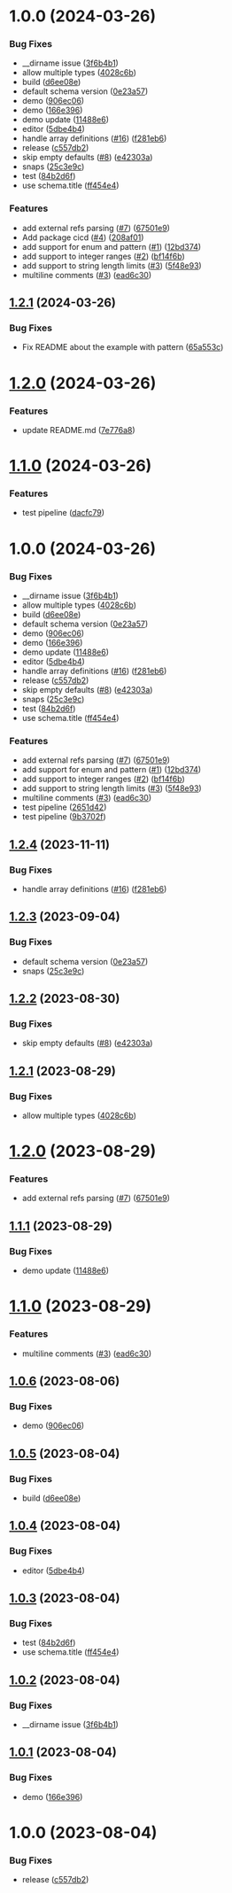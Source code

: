 # 1.0.0 (2024-03-26)


### Bug Fixes

* __dirname issue ([3f6b4b1](https://github.com/banshee86vr/helm-schema/commit/3f6b4b19e7164f0a742741ff01ae596b90880b19))
* allow multiple types ([4028c6b](https://github.com/banshee86vr/helm-schema/commit/4028c6b08dd5a27e03daeb394709973c6397f67c))
* build ([d6ee08e](https://github.com/banshee86vr/helm-schema/commit/d6ee08ee9a816693945661fda582af5c7cd25da2))
* default schema version ([0e23a57](https://github.com/banshee86vr/helm-schema/commit/0e23a573daa502a6b3dbde5e35e88931f39c38bf))
* demo ([906ec06](https://github.com/banshee86vr/helm-schema/commit/906ec06ffd528d1972d5cc89a4dd02dcb09fedf9))
* demo ([166e396](https://github.com/banshee86vr/helm-schema/commit/166e396f22f0ebd4450fb1bb3e358a89ebe22197))
* demo update ([11488e6](https://github.com/banshee86vr/helm-schema/commit/11488e65149f531bbddb6fabb8a0a832c99aa033))
* editor ([5dbe4b4](https://github.com/banshee86vr/helm-schema/commit/5dbe4b4778fd33262b3186c6133c13b3df271e5f))
* handle array definitions ([#16](https://github.com/banshee86vr/helm-schema/issues/16)) ([f281eb6](https://github.com/banshee86vr/helm-schema/commit/f281eb67e9c968863b0eb9e373ef5dde1d300d41))
* release ([c557db2](https://github.com/banshee86vr/helm-schema/commit/c557db2cd8605cbb7a94b825a9566ef191e4efd3))
* skip empty defaults ([#8](https://github.com/banshee86vr/helm-schema/issues/8)) ([e42303a](https://github.com/banshee86vr/helm-schema/commit/e42303a45a85b946627a097acd9d61c388c662fa))
* snaps ([25c3e9c](https://github.com/banshee86vr/helm-schema/commit/25c3e9cabbb84404f5fad65dd134cab4365137e0))
* test ([84b2d6f](https://github.com/banshee86vr/helm-schema/commit/84b2d6f038eb725b1adb9f2b0ecb24e01576e201))
* use schema.title ([ff454e4](https://github.com/banshee86vr/helm-schema/commit/ff454e43205aa184aaeb5b12913f7b9864ca07e5))


### Features

* add external refs parsing ([#7](https://github.com/banshee86vr/helm-schema/issues/7)) ([67501e9](https://github.com/banshee86vr/helm-schema/commit/67501e95276b192ee2f8044bbf482637c5d74715))
* Add package cicd ([#4](https://github.com/banshee86vr/helm-schema/issues/4)) ([208af01](https://github.com/banshee86vr/helm-schema/commit/208af018478190421f4865ebc18cb6a2475ba867))
* add support for enum and pattern ([#1](https://github.com/banshee86vr/helm-schema/issues/1)) ([12bd374](https://github.com/banshee86vr/helm-schema/commit/12bd3748ee556ca0cfdf66944c65a3e1525c9f7e))
* add support to integer ranges ([#2](https://github.com/banshee86vr/helm-schema/issues/2)) ([bf14f6b](https://github.com/banshee86vr/helm-schema/commit/bf14f6bf6685e6b1599f820becfe1f4f00a48b25))
* add support to string length limits ([#3](https://github.com/banshee86vr/helm-schema/issues/3)) ([5f48e93](https://github.com/banshee86vr/helm-schema/commit/5f48e938297a9b391d8cff2ed6b6f21ebcb5ba22))
* multiline comments ([#3](https://github.com/banshee86vr/helm-schema/issues/3)) ([ead6c30](https://github.com/banshee86vr/helm-schema/commit/ead6c306c8677df10acf7bfdcefc09c46d0651b1))

## [1.2.1](https://github.com/banshee86vr/helm-schema/compare/v1.2.0...v1.2.1) (2024-03-26)


### Bug Fixes

* Fix README about the example with pattern ([65a553c](https://github.com/banshee86vr/helm-schema/commit/65a553c04bf45c3927fc026a884c4d43ee16c005))

# [1.2.0](https://github.com/banshee86vr/helm-schema/compare/v1.1.0...v1.2.0) (2024-03-26)


### Features

* update README.md ([7e776a8](https://github.com/banshee86vr/helm-schema/commit/7e776a891e5e9f87b538488ab41cf04dbb053261))

# [1.1.0](https://github.com/banshee86vr/helm-schema/compare/v1.0.0...v1.1.0) (2024-03-26)


### Features

* test pipeline ([dacfc79](https://github.com/banshee86vr/helm-schema/commit/dacfc79b6e013a3709bb2479a7353d7e5575d60b))

# 1.0.0 (2024-03-26)


### Bug Fixes

* __dirname issue ([3f6b4b1](https://github.com/banshee86vr/helm-schema/commit/3f6b4b19e7164f0a742741ff01ae596b90880b19))
* allow multiple types ([4028c6b](https://github.com/banshee86vr/helm-schema/commit/4028c6b08dd5a27e03daeb394709973c6397f67c))
* build ([d6ee08e](https://github.com/banshee86vr/helm-schema/commit/d6ee08ee9a816693945661fda582af5c7cd25da2))
* default schema version ([0e23a57](https://github.com/banshee86vr/helm-schema/commit/0e23a573daa502a6b3dbde5e35e88931f39c38bf))
* demo ([906ec06](https://github.com/banshee86vr/helm-schema/commit/906ec06ffd528d1972d5cc89a4dd02dcb09fedf9))
* demo ([166e396](https://github.com/banshee86vr/helm-schema/commit/166e396f22f0ebd4450fb1bb3e358a89ebe22197))
* demo update ([11488e6](https://github.com/banshee86vr/helm-schema/commit/11488e65149f531bbddb6fabb8a0a832c99aa033))
* editor ([5dbe4b4](https://github.com/banshee86vr/helm-schema/commit/5dbe4b4778fd33262b3186c6133c13b3df271e5f))
* handle array definitions ([#16](https://github.com/banshee86vr/helm-schema/issues/16)) ([f281eb6](https://github.com/banshee86vr/helm-schema/commit/f281eb67e9c968863b0eb9e373ef5dde1d300d41))
* release ([c557db2](https://github.com/banshee86vr/helm-schema/commit/c557db2cd8605cbb7a94b825a9566ef191e4efd3))
* skip empty defaults ([#8](https://github.com/banshee86vr/helm-schema/issues/8)) ([e42303a](https://github.com/banshee86vr/helm-schema/commit/e42303a45a85b946627a097acd9d61c388c662fa))
* snaps ([25c3e9c](https://github.com/banshee86vr/helm-schema/commit/25c3e9cabbb84404f5fad65dd134cab4365137e0))
* test ([84b2d6f](https://github.com/banshee86vr/helm-schema/commit/84b2d6f038eb725b1adb9f2b0ecb24e01576e201))
* use schema.title ([ff454e4](https://github.com/banshee86vr/helm-schema/commit/ff454e43205aa184aaeb5b12913f7b9864ca07e5))


### Features

* add external refs parsing ([#7](https://github.com/banshee86vr/helm-schema/issues/7)) ([67501e9](https://github.com/banshee86vr/helm-schema/commit/67501e95276b192ee2f8044bbf482637c5d74715))
* add support for enum and pattern ([#1](https://github.com/banshee86vr/helm-schema/issues/1)) ([12bd374](https://github.com/banshee86vr/helm-schema/commit/12bd3748ee556ca0cfdf66944c65a3e1525c9f7e))
* add support to integer ranges ([#2](https://github.com/banshee86vr/helm-schema/issues/2)) ([bf14f6b](https://github.com/banshee86vr/helm-schema/commit/bf14f6bf6685e6b1599f820becfe1f4f00a48b25))
* add support to string length limits ([#3](https://github.com/banshee86vr/helm-schema/issues/3)) ([5f48e93](https://github.com/banshee86vr/helm-schema/commit/5f48e938297a9b391d8cff2ed6b6f21ebcb5ba22))
* multiline comments ([#3](https://github.com/banshee86vr/helm-schema/issues/3)) ([ead6c30](https://github.com/banshee86vr/helm-schema/commit/ead6c306c8677df10acf7bfdcefc09c46d0651b1))
* test pipeline ([2651d42](https://github.com/banshee86vr/helm-schema/commit/2651d427554be5450eba2ab25b5bbcf9b86a7d45))
* test pipeline ([9b3702f](https://github.com/banshee86vr/helm-schema/commit/9b3702fa6b927d3453580feade74591a6b35a51b))

## [1.2.4](https://github.com/SocialGouv/helm-schema/compare/v1.2.3...v1.2.4) (2023-11-11)


### Bug Fixes

* handle array definitions ([#16](https://github.com/SocialGouv/helm-schema/issues/16)) ([f281eb6](https://github.com/SocialGouv/helm-schema/commit/f281eb67e9c968863b0eb9e373ef5dde1d300d41))

## [1.2.3](https://github.com/SocialGouv/helm-schema/compare/v1.2.2...v1.2.3) (2023-09-04)


### Bug Fixes

* default schema version ([0e23a57](https://github.com/SocialGouv/helm-schema/commit/0e23a573daa502a6b3dbde5e35e88931f39c38bf))
* snaps ([25c3e9c](https://github.com/SocialGouv/helm-schema/commit/25c3e9cabbb84404f5fad65dd134cab4365137e0))

## [1.2.2](https://github.com/SocialGouv/helm-schema/compare/v1.2.1...v1.2.2) (2023-08-30)


### Bug Fixes

* skip empty defaults ([#8](https://github.com/SocialGouv/helm-schema/issues/8)) ([e42303a](https://github.com/SocialGouv/helm-schema/commit/e42303a45a85b946627a097acd9d61c388c662fa))

## [1.2.1](https://github.com/SocialGouv/helm-schema/compare/v1.2.0...v1.2.1) (2023-08-29)


### Bug Fixes

* allow multiple types ([4028c6b](https://github.com/SocialGouv/helm-schema/commit/4028c6b08dd5a27e03daeb394709973c6397f67c))

# [1.2.0](https://github.com/SocialGouv/helm-schema/compare/v1.1.1...v1.2.0) (2023-08-29)


### Features

* add external refs parsing ([#7](https://github.com/SocialGouv/helm-schema/issues/7)) ([67501e9](https://github.com/SocialGouv/helm-schema/commit/67501e95276b192ee2f8044bbf482637c5d74715))

## [1.1.1](https://github.com/SocialGouv/helm-schema/compare/v1.1.0...v1.1.1) (2023-08-29)


### Bug Fixes

* demo update ([11488e6](https://github.com/SocialGouv/helm-schema/commit/11488e65149f531bbddb6fabb8a0a832c99aa033))

# [1.1.0](https://github.com/SocialGouv/helm-schema/compare/v1.0.6...v1.1.0) (2023-08-29)


### Features

* multiline comments ([#3](https://github.com/SocialGouv/helm-schema/issues/3)) ([ead6c30](https://github.com/SocialGouv/helm-schema/commit/ead6c306c8677df10acf7bfdcefc09c46d0651b1))

## [1.0.6](https://github.com/SocialGouv/helm-schema/compare/v1.0.5...v1.0.6) (2023-08-06)


### Bug Fixes

* demo ([906ec06](https://github.com/SocialGouv/helm-schema/commit/906ec06ffd528d1972d5cc89a4dd02dcb09fedf9))

## [1.0.5](https://github.com/SocialGouv/helm-schema/compare/v1.0.4...v1.0.5) (2023-08-04)


### Bug Fixes

* build ([d6ee08e](https://github.com/SocialGouv/helm-schema/commit/d6ee08ee9a816693945661fda582af5c7cd25da2))

## [1.0.4](https://github.com/SocialGouv/helm-schema/compare/v1.0.3...v1.0.4) (2023-08-04)


### Bug Fixes

* editor ([5dbe4b4](https://github.com/SocialGouv/helm-schema/commit/5dbe4b4778fd33262b3186c6133c13b3df271e5f))

## [1.0.3](https://github.com/SocialGouv/helm-schema/compare/v1.0.2...v1.0.3) (2023-08-04)


### Bug Fixes

* test ([84b2d6f](https://github.com/SocialGouv/helm-schema/commit/84b2d6f038eb725b1adb9f2b0ecb24e01576e201))
* use schema.title ([ff454e4](https://github.com/SocialGouv/helm-schema/commit/ff454e43205aa184aaeb5b12913f7b9864ca07e5))

## [1.0.2](https://github.com/SocialGouv/helm-schema/compare/v1.0.1...v1.0.2) (2023-08-04)


### Bug Fixes

* __dirname issue ([3f6b4b1](https://github.com/SocialGouv/helm-schema/commit/3f6b4b19e7164f0a742741ff01ae596b90880b19))

## [1.0.1](https://github.com/SocialGouv/helm-schema/compare/v1.0.0...v1.0.1) (2023-08-04)


### Bug Fixes

* demo ([166e396](https://github.com/SocialGouv/helm-schema/commit/166e396f22f0ebd4450fb1bb3e358a89ebe22197))

# 1.0.0 (2023-08-04)


### Bug Fixes

* release ([c557db2](https://github.com/SocialGouv/helm-schema/commit/c557db2cd8605cbb7a94b825a9566ef191e4efd3))
